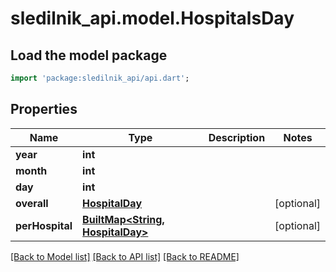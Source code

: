 # sledilnik_api.model.HospitalsDay

## Load the model package
```dart
import 'package:sledilnik_api/api.dart';
```

## Properties
Name | Type | Description | Notes
------------ | ------------- | ------------- | -------------
**year** | **int** |  | 
**month** | **int** |  | 
**day** | **int** |  | 
**overall** | [**HospitalDay**](HospitalDay.md) |  | [optional] 
**perHospital** | [**BuiltMap&lt;String, HospitalDay&gt;**](HospitalDay.md) |  | [optional] 

[[Back to Model list]](../README.md#documentation-for-models) [[Back to API list]](../README.md#documentation-for-api-endpoints) [[Back to README]](../README.md)


